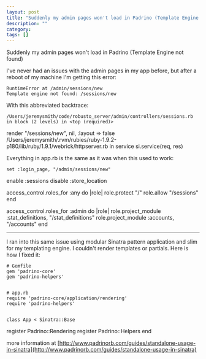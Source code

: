 ```yaml
---
layout: post
title: "Suddenly my admin pages won't load in Padrino (Template Engine not found)"
description: ""
category:
tags: []
---
```


Suddenly my admin pages won't load in Padrino (Template Engine not found)


I've never had an issues with the admin pages in my app before, but after a reboot of my machine I'm getting this error:

    RuntimeError at /admin/sessions/new
    Template engine not found: /sessions/new

With this abbreviated backtrace:

    /Users/jeremysmith/code/robusto_server/admin/controllers/sessions.rb in block (2 levels) in <top (required)>
  render "/sessions/new", nil, :layout => false
    /Users/jeremysmith/.rvm/rubies/ruby-1.9.2-p180/lib/ruby/1.9.1/webrick/httpserver.rb in service
    si.service(req, res)

Everything in app.rb is the same as it was when this used to work:

    set :login_page, "/admin/sessions/new"
    
    
enable :sessions
disable :store_location
    
    
access_control.roles_for :any do |role|
  role.protect "/"
  role.allow "/sessions"
end
    
    
access_control.roles_for :admin do |role|
  role.project_module :stat_definitions, "/stat_definitions"
  role.project_module :accounts, "/accounts"
end


--------------------------------------- 
I ran into this same issue using modular Sinatra pattern application and slim for my templating engine. I couldn't render templates or partials. Here is how I fixed it:

    # Gemfile
    gem 'padrino-core'
    gem 'padrino-helpers'
    
    
    # app.rb
    require 'padrino-core/application/rendering'
    require 'padrino-helpers'
    
    
    class App < Sinatra::Base
register Padrino::Rendering
register Padrino::Helpers
    end

more information at [http://www.padrinorb.com/guides/standalone-usage-in-sinatra](http://www.padrinorb.com/guides/standalone-usage-in-sinatra)



